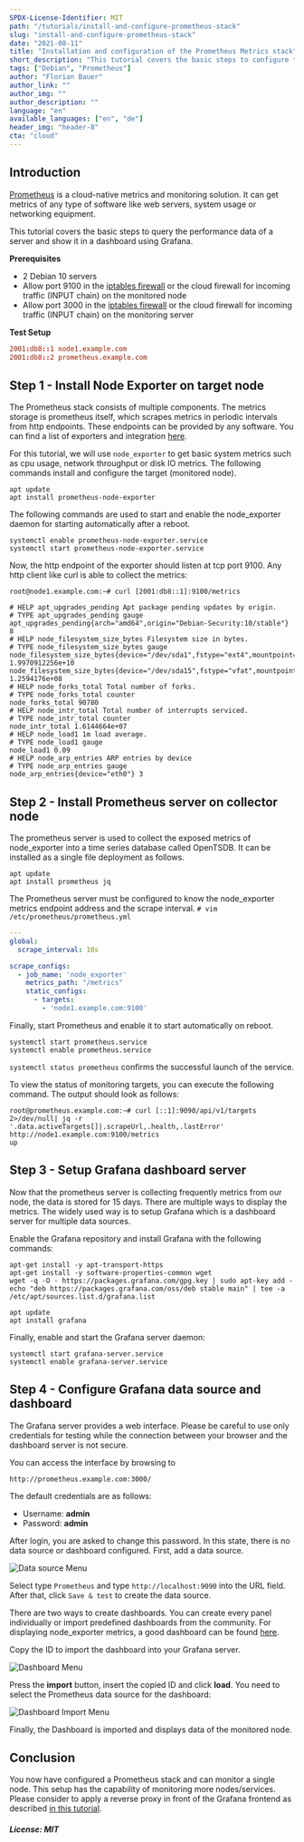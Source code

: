 ```yaml
---
SPDX-License-Identifier: MIT
path: "/tutorials/install-and-configure-prometheus-stack"
slug: "install-and-configure-prometheus-stack"
date: "2021-08-11"
title: "Installation and configuration of the Prometheus Metrics stack"
short_description: "This tutorial covers the basic steps to configure the metrics stack Prometheus, with Node_exporter und Grafana."
tags: ["Debian", "Prometheus"]
author: "Florian Bauer"
author_link: ""
author_img: ""
author_description: ""
language: "en"
available_languages: ["en", "de"]
header_img: "header-8"
cta: "cloud"
---
```


## Introduction

[Prometheus](https://prometheus.io) is a cloud-native metrics and monitoring solution. It can get metrics of any type of software like web servers, system usage or networking equipment.

This tutorial covers the basic steps to query the performance data of a server and show it in a dashboard using Grafana.

**Prerequisites**

* 2 Debian 10 servers
* Allow port 9100 in the [iptables firewall](https://community.hetzner.com/tutorials/iptables) or the cloud firewall for incoming traffic (INPUT chain) on the monitored node
* Allow port 3000 in the [iptables firewall](https://community.hetzner.com/tutorials/iptables) or the cloud firewall for incoming traffic (INPUT chain) on the monitoring server

**Test Setup**

```conf
2001:db8::1 node1.example.com
2001:db8::2 prometheus.example.com
```

## Step 1 - Install Node Exporter on target node

The Prometheus stack consists of multiple components. The metrics storage is prometheus itself, which scrapes metrics in periodic intervals from http endpoints. These endpoints can be provided by any software. You can find a list of exporters and integration [here](https://prometheus.io/docs/instrumenting/exporters/).

For this tutorial, we will use `node_exporter` to get basic system metrics such as cpu usage, network throughput or disk IO metrics. The following commands install and configure the target (monitored node).

```shell
apt update
apt install prometheus-node-exporter
```

The following commands are used to start and enable the node_exporter daemon for starting automatically after a reboot.

```shell
systemctl enable prometheus-node-exporter.service
systemctl start prometheus-node-exporter.service
```

Now, the http endpoint of the exporter should listen at tcp port 9100. Any http client like curl is able to collect the metrics:

```shell
root@node1.example.com:~# curl [2001:db8::1]:9100/metrics

# HELP apt_upgrades_pending Apt package pending updates by origin.
# TYPE apt_upgrades_pending gauge
apt_upgrades_pending{arch="amd64",origin="Debian-Security:10/stable"} 8
# HELP node_filesystem_size_bytes Filesystem size in bytes.
# TYPE node_filesystem_size_bytes gauge
node_filesystem_size_bytes{device="/dev/sda1",fstype="ext4",mountpoint="/"} 1.9970912256e+10
node_filesystem_size_bytes{device="/dev/sda15",fstype="vfat",mountpoint="/boot/efi"} 1.2594176e+08
# HELP node_forks_total Total number of forks.
# TYPE node_forks_total counter
node_forks_total 90780
# HELP node_intr_total Total number of interrupts serviced.
# TYPE node_intr_total counter
node_intr_total 1.6144664e+07
# HELP node_load1 1m load average.
# TYPE node_load1 gauge
node_load1 0.09
# HELP node_arp_entries ARP entries by device
# TYPE node_arp_entries gauge
node_arp_entries{device="eth0"} 3
```

## Step 2 - Install Prometheus server on collector node

The prometheus server is used to collect the exposed metrics of node_exporter into a time series database called OpenTSDB. It can be installed as a single file deployment as follows.

```shell
apt update
apt install prometheus jq
```

The Prometheus server must be configured to know the node_exporter metrics endpoint address and the scrape interval.
```# vim /etc/prometheus/prometheus.yml```

```yaml
---
global:
  scrape_interval: 10s

scrape_configs:
  - job_name: 'node_exporter'
    metrics_path: "/metrics"
    static_configs:
      - targets:
        - 'node1.example.com:9100'
```

Finally, start Prometheus and enable it to start automatically on reboot.

```shell
systemctl start prometheus.service
systemctl enable prometheus.service
```

```systemctl status prometheus``` confirms the successful launch of the service.

To view the status of monitoring targets, you can execute the following command. The output should look as follows:

```shell
root@prometheus.example.com:~# curl [::1]:9090/api/v1/targets 2>/dev/null| jq -r '.data.activeTargets[]|.scrapeUrl,.health,.lastError'
http://node1.example.com:9100/metrics
up
```

## Step 3 - Setup Grafana dashboard server

Now that the prometheus server is collecting frequently metrics from our node, the data is stored for 15 days. There are multiple ways to display the metrics. The widely used way is to setup Grafana which is a dashboard server for multiple data sources.

Enable the Grafana repository and install Grafana with the following commands:

```shell
apt-get install -y apt-transport-https
apt-get install -y software-properties-common wget
wget -q -O - https://packages.grafana.com/gpg.key | sudo apt-key add -
echo "deb https://packages.grafana.com/oss/deb stable main" | tee -a /etc/apt/sources.list.d/grafana.list

apt update
apt install grafana
```

Finally, enable and start the Grafana server daemon:

```shell
systemctl start grafana-server.service
systemctl enable grafana-server.service
```

## Step 4 - Configure Grafana data source and dashboard

The Grafana server provides a web interface. Please be careful to use only credentials for testing while the connection between your browser and the dashboard server is not secure.

You can access the interface by browsing to

```url
http://prometheus.example.com:3000/
```

The default credentials are as follows:

* Username: **admin**
* Password: **admin**

After login, you are asked to change this password.
In this state, there is no data source or dashboard configured. First, add a data source.

![Data source Menu](images/datasource_menu.png)

Select type ```Prometheus``` and type ```http://localhost:9090``` into the URL field.
After that, click ```Save & test``` to create the data source.

There are two ways to create dashboards. You can create every panel individually or import predefined dashboards from the community.
For displaying node_exporter metrics, a good dashboard can be found [here](https://grafana.com/grafana/dashboards/1860).

Copy the ID to import the dashboard into your Grafana server.

![Dashboard Menu](images/dashboard_menu.png)

Press the **import** button, insert the copied ID and click **load**.
You need to select the Prometheus data source for the dashboard:

![Dashboard Import Menu](images/dashboard_import.png)

Finally, the Dashboard is imported and displays data of the monitored node.

## Conclusion

You now have configured a Prometheus stack and can monitor a single node. This setup has the capability of monitoring more nodes/services.
Please consider to apply a reverse proxy in front of the Grafana frontend as described [in this tutorial](https://community.hetzner.com/tutorials/install-and-secure-nginx-lets-encrypt-debian-10).

##### License: MIT

<!--

Contributor's Certificate of Origin

By making a contribution to this project, I certify that:

(a) The contribution was created in whole or in part by me and I have
    the right to submit it under the license indicated in the file; or

(b) The contribution is based upon previous work that, to the best of my
    knowledge, is covered under an appropriate license and I have the
    right under that license to submit that work with modifications,
    whether created in whole or in part by me, under the same license
    (unless I am permitted to submit under a different license), as
    indicated in the file; or

(c) The contribution was provided directly to me by some other person
    who certified (a), (b) or (c) and I have not modified it.

(d) I understand and agree that this project and the contribution are
    public and that a record of the contribution (including all personal
    information I submit with it, including my sign-off) is maintained
    indefinitely and may be redistributed consistent with this project
    or the license(s) involved.

Signed-off-by: Florian Bauer
